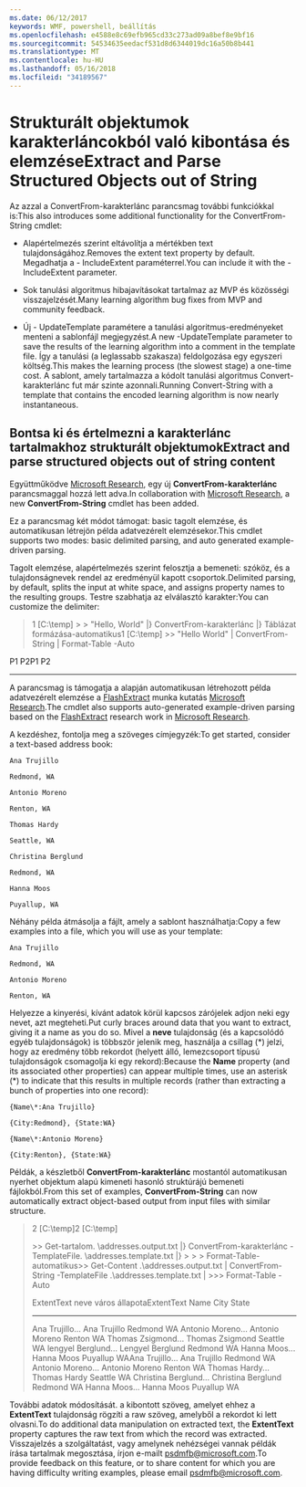 ```yaml
---
ms.date: 06/12/2017
keywords: WMF, powershell, beállítás
ms.openlocfilehash: e4588e8c69efb965cd33c273ad09a8bef8e9bf16
ms.sourcegitcommit: 54534635eedacf531d8d6344019dc16a50b8b441
ms.translationtype: MT
ms.contentlocale: hu-HU
ms.lasthandoff: 05/16/2018
ms.locfileid: "34189567"
---
```

# <a name="extract-and-parse-structured-objects-out-of-string"></a><span data-ttu-id="87ea7-102">Strukturált objektumok karakterláncokból való kibontása és elemzése</span><span class="sxs-lookup"><span data-stu-id="87ea7-102">Extract and Parse Structured Objects out of String</span></span>
<span data-ttu-id="87ea7-103">Az azzal a ConvertFrom-karakterlánc parancsmag további funkciókkal is:</span><span class="sxs-lookup"><span data-stu-id="87ea7-103">This also introduces some additional functionality for the ConvertFrom-String cmdlet:</span></span>

-   <span data-ttu-id="87ea7-104">Alapértelmezés szerint eltávolítja a mértékben text tulajdonságához.</span><span class="sxs-lookup"><span data-stu-id="87ea7-104">Removes the extent text property by default.</span></span> <span data-ttu-id="87ea7-105">Megadhatja a - IncludeExtent paraméterrel.</span><span class="sxs-lookup"><span data-stu-id="87ea7-105">You can include it with the -IncludeExtent parameter.</span></span>

-   <span data-ttu-id="87ea7-106">Sok tanulási algoritmus hibajavításokat tartalmaz az MVP és közösségi visszajelzését.</span><span class="sxs-lookup"><span data-stu-id="87ea7-106">Many learning algorithm bug fixes from MVP and community feedback.</span></span>

-   <span data-ttu-id="87ea7-107">Új - UpdateTemplate paramétere a tanulási algoritmus-eredményeket menteni a sablonfájl megjegyzést.</span><span class="sxs-lookup"><span data-stu-id="87ea7-107">A new -UpdateTemplate parameter to save the results of the learning algorithm into a comment in the template file.</span></span> <span data-ttu-id="87ea7-108">Így a tanulási (a leglassabb szakasza) feldolgozása egy egyszeri költség.</span><span class="sxs-lookup"><span data-stu-id="87ea7-108">This makes the learning process (the slowest stage) a one-time cost.</span></span> <span data-ttu-id="87ea7-109">A sablont, amely tartalmazza a kódolt tanulási algoritmus Convert-karakterlánc fut már szinte azonnali.</span><span class="sxs-lookup"><span data-stu-id="87ea7-109">Running Convert-String with a template that contains the encoded learning algorithm is now nearly instantaneous.</span></span>


<a name="extract-and-parse-structured-objects-out-of-string-content"></a><span data-ttu-id="87ea7-110">Bontsa ki és értelmezni a karakterlánc tartalmakhoz strukturált objektumok</span><span class="sxs-lookup"><span data-stu-id="87ea7-110">Extract and parse structured objects out of string content</span></span>
----------------------------------------------------------

<span data-ttu-id="87ea7-111">Együttműködve [Microsoft Research](http://research.microsoft.com/), egy új **ConvertFrom-karakterlánc** parancsmaggal hozzá lett adva.</span><span class="sxs-lookup"><span data-stu-id="87ea7-111">In collaboration with [Microsoft Research](http://research.microsoft.com/), a new **ConvertFrom-String** cmdlet has been added.</span></span>

<span data-ttu-id="87ea7-112">Ez a parancsmag két módot támogat: basic tagolt elemzése, és automatikusan létrejön példa adatvezérelt elemzésekor.</span><span class="sxs-lookup"><span data-stu-id="87ea7-112">This cmdlet supports two modes: basic delimited parsing, and auto generated example-driven parsing.</span></span>

<span data-ttu-id="87ea7-113">Tagolt elemzése, alapértelmezés szerint felosztja a bemeneti: szóköz, és a tulajdonságnevek rendel az eredményül kapott csoportok.</span><span class="sxs-lookup"><span data-stu-id="87ea7-113">Delimited parsing, by default, splits the input at white space, and assigns property names to the resulting groups.</span></span> <span data-ttu-id="87ea7-114">Testre szabhatja az elválasztó karakter:</span><span class="sxs-lookup"><span data-stu-id="87ea7-114">You can customize the delimiter:</span></span>

> <span data-ttu-id="87ea7-115">1 \[C:\\temp\] &gt; &gt; "Hello, World" |} ConvertFrom-karakterlánc |} Táblázat formázása-automatikus</span><span class="sxs-lookup"><span data-stu-id="87ea7-115">1 \[C:\\temp\] &gt;&gt; "Hello World" | ConvertFrom-String | Format-Table -Auto</span></span>

<span data-ttu-id="87ea7-116">P1    P2</span><span class="sxs-lookup"><span data-stu-id="87ea7-116">P1    P2</span></span>
--    --

<span data-ttu-id="87ea7-117">A parancsmag is támogatja a alapján automatikusan létrehozott példa adatvezérelt elemzése a [FlashExtract](http://research.microsoft.com/en-us/um/people/sumitg/flashextract.html) munka kutatás [Microsoft Research](http://research.microsoft.com).</span><span class="sxs-lookup"><span data-stu-id="87ea7-117">The cmdlet also supports auto-generated example-driven parsing based on the [FlashExtract](http://research.microsoft.com/en-us/um/people/sumitg/flashextract.html) research work in [Microsoft Research](http://research.microsoft.com).</span></span>

<span data-ttu-id="87ea7-118">A kezdéshez, fontolja meg a szöveges címjegyzék:</span><span class="sxs-lookup"><span data-stu-id="87ea7-118">To get started, consider a text-based address book:</span></span>

    Ana Trujillo

    Redmond, WA

    Antonio Moreno

    Renton, WA

    Thomas Hardy

    Seattle, WA

    Christina Berglund

    Redmond, WA

    Hanna Moos

    Puyallup, WA

<span data-ttu-id="87ea7-119">Néhány példa átmásolja a fájlt, amely a sablont használhatja:</span><span class="sxs-lookup"><span data-stu-id="87ea7-119">Copy a few examples into a file, which you will use as your template:</span></span>

    Ana Trujillo

    Redmond, WA

    Antonio Moreno

    Renton, WA



<span data-ttu-id="87ea7-120">Helyezze a kinyerési, kívánt adatok körül kapcsos zárójelek adjon neki egy nevet, azt megteheti.</span><span class="sxs-lookup"><span data-stu-id="87ea7-120">Put curly braces around data that you want to extract, giving it a name as you do so.</span></span> <span data-ttu-id="87ea7-121">Mivel a **neve** tulajdonság (és a kapcsolódó egyéb tulajdonságok) is többször jelenik meg, használja a csillag (\*) jelzi, hogy az eredmény több rekordot (helyett álló, lemezcsoport típusú tulajdonságok csomagolja ki egy rekord):</span><span class="sxs-lookup"><span data-stu-id="87ea7-121">Because the **Name** property (and its associated other properties) can appear multiple times, use an asterisk (\*) to indicate that this results in multiple records (rather than extracting a bunch of properties into one record):</span></span>

    {Name\*:Ana Trujillo}

    {City:Redmond}, {State:WA}

    {Name\*:Antonio Moreno}

    {City:Renton}, {State:WA}

<span data-ttu-id="87ea7-122">Példák, a készletből **ConvertFrom-karakterlánc** mostantól automatikusan nyerhet objektum alapú kimeneti hasonló struktúrájú bemeneti fájlokból.</span><span class="sxs-lookup"><span data-stu-id="87ea7-122">From this set of examples, **ConvertFrom-String** can now automatically extract object-based output from input files with similar structure.</span></span>

> <span data-ttu-id="87ea7-123">2 \[C:\\temp\]</span><span class="sxs-lookup"><span data-stu-id="87ea7-123">2 \[C:\\temp\]</span></span>
>
> <span data-ttu-id="87ea7-124">&gt;&gt; Get-tartalom. \\addresses.output.txt |} ConvertFrom-karakterlánc - TemplateFile. \\addresses.template.txt |} &gt; &gt; &gt; Format-Table-automatikus</span><span class="sxs-lookup"><span data-stu-id="87ea7-124">&gt;&gt; Get-Content .\\addresses.output.txt | ConvertFrom-String -TemplateFile .\\addresses.template.txt | &gt;&gt;&gt; Format-Table -Auto</span></span>
>
> <span data-ttu-id="87ea7-125">ExtentText neve város állapota</span><span class="sxs-lookup"><span data-stu-id="87ea7-125">ExtentText                     Name               City     State</span></span>
> ----------                     ----               ----     -----
> <span data-ttu-id="87ea7-126">Ana Trujillo...                Ana Trujillo Redmond WA Antonio Moreno...              Antonio Moreno Renton WA Thomas Zsigmond...                Thomas Zsigmond Seattle WA lengyel Berglund...          Lengyel Berglund Redmond WA Hanna Moos...                  Hanna Moos Puyallup WA</span><span class="sxs-lookup"><span data-stu-id="87ea7-126">Ana Trujillo...                Ana Trujillo       Redmond  WA Antonio Moreno...              Antonio Moreno     Renton   WA Thomas Hardy...                Thomas Hardy       Seattle  WA Christina Berglund...          Christina Berglund Redmond  WA Hanna Moos...                  Hanna Moos         Puyallup WA</span></span>

<span data-ttu-id="87ea7-127">További adatok módosítását. a kibontott szöveg, amelyet ehhez a **ExtentText** tulajdonság rögzíti a raw szöveg, amelyből a rekordot ki lett olvasni.</span><span class="sxs-lookup"><span data-stu-id="87ea7-127">To do additional data manipulation on extracted text, the **ExtentText** property captures the raw text from which the record was extracted.</span></span> <span data-ttu-id="87ea7-128">Visszajelzés a szolgáltatást, vagy amelynek nehézségei vannak példák írása tartalmak megosztása, írjon e-mailt <psdmfb@microsoft.com>.</span><span class="sxs-lookup"><span data-stu-id="87ea7-128">To provide feedback on this feature, or to share content for which you are having difficulty writing examples, please email <psdmfb@microsoft.com>.</span></span>
